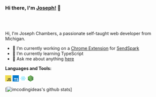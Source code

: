 ### Hi there, I'm [Joseph!](https://joseph.michael-chambers.com/) 👋

<br />
<br />

Hi, I'm Joseph Chambers, a passionate self-taught web developer from Michigan.

- 🔭 I’m currently working on a [Chrome Extension](https://chrome.google.com/webstore/detail/personalized-video-screen/blimjkpadkhcpmkeboeknjcmiaogbkph?hl=en&authuser=0&fbclid=IwAR0SFubvWyO8W8SfkCD9PNwKiY-iFk1Rl5X2SZszSLXcwMvQfaZSKYsd6VE) for [SendSpark](https://www.sendspark.com)
- 🌱 I’m currently learning TypeScript
- 💬 Ask me about anything [here](https://github.com/imcodingideas/imcodingideas/issues)

**Languages and Tools:**  

<code><img height="20" src="https://raw.githubusercontent.com/github/explore/80688e429a7d4ef2fca1e82350fe8e3517d3494d/topics/javascript/javascript.png"></code>
<code><img height="20" src="https://raw.githubusercontent.com/github/explore/80688e429a7d4ef2fca1e82350fe8e3517d3494d/topics/typescript/typescript.png"></code>
<code><img height="20" src="https://raw.githubusercontent.com/github/explore/80688e429a7d4ef2fca1e82350fe8e3517d3494d/topics/react/react.png"></code>
<code><img height="20" src="https://raw.githubusercontent.com/github/explore/80688e429a7d4ef2fca1e82350fe8e3517d3494d/topics/nodejs/nodejs.png"></code>

[![imcodingideas's github stats](https://github-readme-stats.vercel.app/api?username=imcodingideas)]
